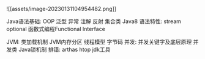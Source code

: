 ![[assets/image-20230131104954482.png]]

Java语法基础: OOP  泛型  异常  注解  反射  集合类
Java8 语法特性:  stream  optional  函数式编程Functional Interface

JVM:  类加载机制 JVM内存分区 线程模型 字节码
并发: 并发关键字及底层原理  并发类  Java锁机制
排错: arthas htop jdk工具